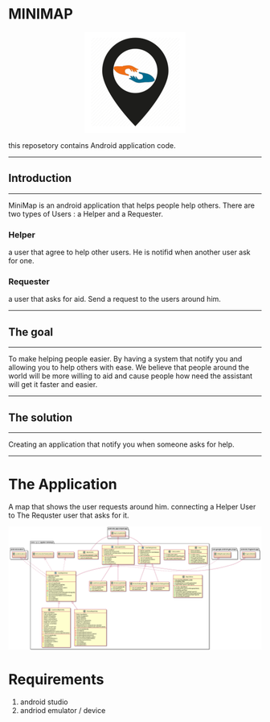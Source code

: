 # MINIMAP

<p align="center">
     <img src = https://github.com/V-P-A-AppDev/MINIMAP/blob/main/images/minimaplogo.png?raw=true>
</p>

this reposetory contains Android application code.
___
## Introduction
---
MiniMap is an android application that helps people help others.
There are two types of Users : a Helper and a Requester. 

### Helper
a user that agree to help other users. He is notifid when another user ask for one.

### Requester 
a user that asks for aid. Send a request to the users around  him.
___
## The goal 
___
To make helping people easier. 
By having a system that notify you and allowing you to help others with ease. We believe that people around the world will be more willing to aid and cause people how need the assistant will get it faster and easier.
___
## The solution
___
Creating an application that notify you when someone asks for help.
___
# The Application
A map that shows the user requests around him. connecting a Helper User to The Requster user that asks for it.


<p align="center">
     <img src="https://github.com/V-P-A-AppDev/MINIMAP/blob/main/MiniMap/uml.png"/>
</p>

# Requirements
1)  android studio 
2) andriod emulator / device  

     


